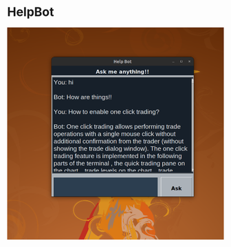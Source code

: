 # HelpBot
![](https://github.com/Stitaprajna/HelpBot/blob/main/Screenshot%20from%202023-04-28%2023-57-23.png)
